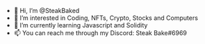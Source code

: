 - 👋 Hi, I’m @SteakBaked
- 👀 I’m interested in Coding, NFTs, Crypto, Stocks and Computers
- 🌱 I’m currently learning Javascript and Solidity
- 📫 You can reach me through my Discord: Steak Bake#6969

<!---
SteakBaked/SteakBaked is a ✨ special ✨ repository because its `README.md` (this file) appears on your GitHub profile.
You can click the Preview link to take a look at your changes.
--->
